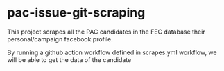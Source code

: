 # pac-issue-git-scraping
This project scrapes all the PAC candidates in the FEC database their personal/campaign facebook profile. 


By running a github action workflow defined in scrapes.yml workflow, we will be able to get the data of the candidate
